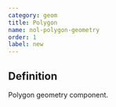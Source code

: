 ```yaml
---
category: geom
title: Polygon
name: nol-polygon-geometry
order: 1
label: new
---
```


## Definition

Polygon geometry component.